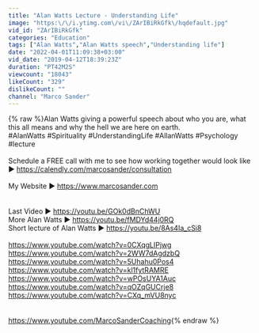 ```yaml
---
title: "Alan Watts Lecture - Understanding Life"
image: "https:\/\/i.ytimg.com\/vi\/ZArIBiRkGfk\/hqdefault.jpg"
vid_id: "ZArIBiRkGfk"
categories: "Education"
tags: ["Alan Watts","Alan Watts speech","Understanding life"]
date: "2022-04-01T11:09:38+03:00"
vid_date: "2019-04-12T18:39:23Z"
duration: "PT42M2S"
viewcount: "18043"
likeCount: "329"
dislikeCount: ""
channel: "Marco Sander"
---
```

{% raw %}Alan Watts giving a powerful speech about who you are, what this all means and why the hell we are here on earth.<br />#AlanWatts #Spirituality #UnderstandingLife #AllanWatts #Psychology #lecture<br /><br />Schedule a FREE call with me to see how working together would look like<br />► <a rel="nofollow" target="blank" href="https://calendly.com/marcosander/consultation">https://calendly.com/marcosander/consultation</a><br /><br />My Website ► <a rel="nofollow" target="blank" href="https://www.marcosander.com">https://www.marcosander.com</a><br /><br /><br />Last Video ► <a rel="nofollow" target="blank" href="https://youtu.be/GOk0dBnChWU">https://youtu.be/GOk0dBnChWU</a><br />More Alan Watts ► <a rel="nofollow" target="blank" href="https://youtu.be/fMDYd44j0RQ">https://youtu.be/fMDYd44j0RQ</a><br />Short lecture of Alan Watts ► <a rel="nofollow" target="blank" href="https://youtu.be/8As4Ia_cSi8">https://youtu.be/8As4Ia_cSi8</a><br /><br /><a rel="nofollow" target="blank" href="https://www.youtube.com/watch?v=0CXqgLIPjwg">https://www.youtube.com/watch?v=0CXqgLIPjwg</a><br /><a rel="nofollow" target="blank" href="https://www.youtube.com/watch?v=2WW7dAgdzbQ">https://www.youtube.com/watch?v=2WW7dAgdzbQ</a><br /><a rel="nofollow" target="blank" href="https://www.youtube.com/watch?v=5Uhahu0Pos4">https://www.youtube.com/watch?v=5Uhahu0Pos4</a><br /><a rel="nofollow" target="blank" href="https://www.youtube.com/watch?v=kl1fytRAMRE">https://www.youtube.com/watch?v=kl1fytRAMRE</a><br /><a rel="nofollow" target="blank" href="https://www.youtube.com/watch?v=wPOsUYA1Auc">https://www.youtube.com/watch?v=wPOsUYA1Auc</a><br /><a rel="nofollow" target="blank" href="https://www.youtube.com/watch?v=qOZqGUCrje8">https://www.youtube.com/watch?v=qOZqGUCrje8</a><br /><a rel="nofollow" target="blank" href="https://www.youtube.com/watch?v=CXq_mVU8nyc">https://www.youtube.com/watch?v=CXq_mVU8nyc</a><br /><br /><br /><a rel="nofollow" target="blank" href="https://www.youtube.com/MarcoSanderCoaching">https://www.youtube.com/MarcoSanderCoaching</a>{% endraw %}
